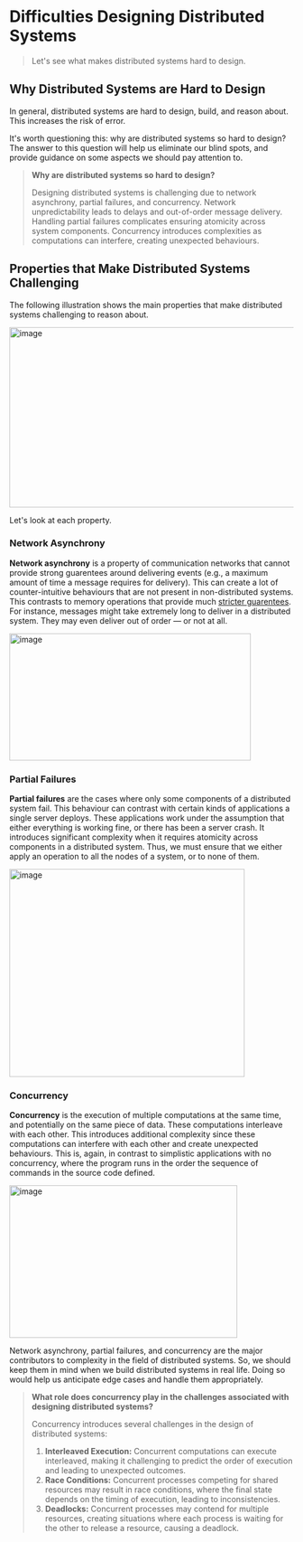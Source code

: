 # Difficulties Designing Distributed Systems

> Let's see what makes distributed systems hard to design.

## Why Distributed Systems are Hard to Design

In general, distributed systems are hard to design, build, and reason about. This increases the risk of error.

It's worth questioning this: why are distributed systems so hard to design? The answer to this question will help us eliminate our blind spots, and provide guidance on some aspects we should pay attention to.

> **Why are distributed systems so hard to design?**
>
> Designing distributed systems is challenging due to network asynchrony, partial failures, and concurrency. Network unpredictability leads to delays and out-of-order message delivery. Handling partial failures complicates ensuring atomicity across system components. Concurrency introduces complexities as computations can interfere, creating unexpected behaviours. 

## Properties that Make Distributed Systems Challenging

The following illustration shows the main properties that make distributed systems challenging to reason about.

<img width="554" height="319" alt="image" src="https://github.com/user-attachments/assets/d183b362-53ed-497f-b2e1-1214b6a9f34c" />

Let's look at each property.

### Network Asynchrony

**Network asynchrony** is a property of communication networks that cannot provide strong guarentees around delivering events (e.g., a maximum amount of time a message requires for delivery). This can create a lot of counter-intuitive behaviours that are not present in non-distributed systems. This contrasts to memory operations that provide much [stricter guarentees](https://en.wikipedia.org/wiki/CAS_latency). For instance, messages might take extremely long to deliver in a distributed system. They may even deliver out of order &mdash; or not at all.

<img width="428" height="225" alt="image" src="https://github.com/user-attachments/assets/b5c42d67-b843-4a1a-adee-cc0a2a1a8ca7" />

### Partial Failures

**Partial failures** are the cases where only some components of a distributed system fail. This behaviour can contrast with certain kinds of applications a single server deploys. These applications work under the assumption that either everything is working fine, or there has been a server crash. It introduces significant complexity when it requires atomicity across components in a distributed system. Thus, we must ensure that we either apply an operation to all the nodes of a system, or to none of them.

<img width="417" height="368" alt="image" src="https://github.com/user-attachments/assets/06e024f4-d076-42bf-a3c4-c4cea31e64ad" />

### Concurrency

**Concurrency** is the execution of multiple computations at the same time, and potentially on the same piece of data. These computations interleave with each other. This introduces additional complexity since these computations can interfere with each other and create unexpected behaviours. This is, again, in contrast to simplistic applications with no concurrency, where the program runs in the order the sequence of commands in the source code defined.

<img width="404" height="270" alt="image" src="https://github.com/user-attachments/assets/d0710146-573a-4d6b-935b-a09766b445af" />

Network asynchrony, partial failures, and concurrency are the major contributors to complexity in the field of distributed systems. So, we should keep them in mind when we build distributed systems in real life. Doing so would help us anticipate edge cases and handle them appropriately.

> **What role does concurrency play in the challenges associated with designing distributed systems?**
>
> Concurrency introduces several challenges in the design of distributed systems:
>   1. **Interleaved Execution:** Concurrent computations can execute interleaved, making it challenging to predict the order of execution and leading to unexpected outcomes.
>   2. **Race Conditions:** Concurrent processes competing for shared resources may result in race conditions, where the final state depends on the timing of execution, leading to inconsistencies.
>   3. **Deadlocks:** Concurrent processes may contend for multiple resources, creating situations where each process is waiting for the other to release a resource, causing a deadlock.

